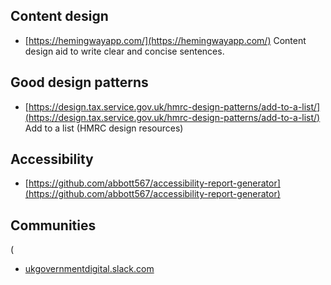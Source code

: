 
## Content design

- [https://hemingwayapp.com/](https://hemingwayapp.com/) Content design aid to write clear and concise sentences.

## Good design patterns

- [https://design.tax.service.gov.uk/hmrc-design-patterns/add-to-a-list/](https://design.tax.service.gov.uk/hmrc-design-patterns/add-to-a-list/) Add to a list (HMRC design resources)

## Accessibility

- [https://github.com/abbott567/accessibility-report-generator](https://github.com/abbott567/accessibility-report-generator)

## Communities
(
- [ukgovernmentdigital.slack.com](ukgovernmentdigital.slack.com)